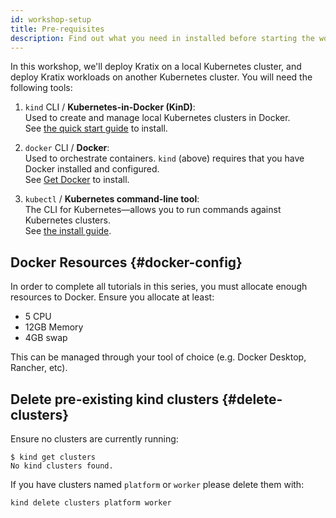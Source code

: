 ```yaml
---
id: workshop-setup
title: Pre-requisites
description: Find out what you need in installed before starting the workshop
---
```


In this workshop, we'll deploy Kratix on a local Kubernetes cluster, and deploy
Kratix workloads on another Kubernetes cluster. You will need the following
tools:

1. `kind` CLI / **Kubernetes-in-Docker (KinD)**: <br />
  Used to create and manage local Kubernetes clusters in Docker. <br />
  See [the quick start guide](https://kind.sigs.k8s.io/docs/user/quick-start/) to install.

1. `docker` CLI / **Docker**: <br /> Used to orchestrate containers. `kind`
   (above) requires that you have Docker installed and configured. <br /> See
   [Get Docker](https://docs.docker.com/get-docker/) to install.

1. `kubectl` / **Kubernetes command-line tool**: <br /> The CLI for
   Kubernetes&mdash;allows you to run commands against Kubernetes clusters. <br
   /> See [the install guide](https://kubernetes.io/docs/tasks/tools/#kubectl).

## Docker Resources {#docker-config}

In order to complete all tutorials in this series, you must allocate enough
resources to Docker. Ensure you allocate at least:

* 5 CPU
* 12GB Memory
* 4GB swap

This can be managed through your tool of choice (e.g. Docker Desktop, Rancher, etc).

## Delete pre-existing kind clusters {#delete-clusters}

Ensure no clusters are currently running:

```shell-session
$ kind get clusters
No kind clusters found.
```

If you have clusters named `platform` or `worker` please delete them with:
```bash
kind delete clusters platform worker
```

